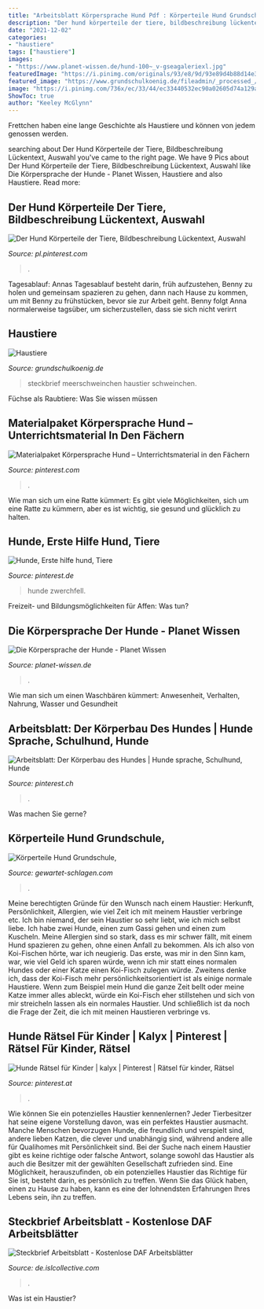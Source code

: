 ```yaml
---
title: "Arbeitsblatt Körpersprache Hund Pdf : Körperteile Hund Grundschule,"
description: "Der hund körperteile der tiere, bildbeschreibung lückentext, auswahl"
date: "2021-12-02"
categories:
- "haustiere"
tags: ["haustiere"]
images:
- "https://www.planet-wissen.de/hund-100~_v-gseagaleriexl.jpg"
featuredImage: "https://i.pinimg.com/originals/93/e8/9d/93e89d4b88d14e36d4892bc413839b92.jpg"
featured_image: "https://www.grundschulkoenig.de/fileadmin/_processed_/9/a/csm_haustier_meerschweinchen_steckbrief_b6f672cf43.jpg"
image: "https://i.pinimg.com/736x/ec/33/44/ec33440532ec90a02605d74a129a54dd.jpg"
ShowToc: true
author: "Keeley McGlynn"
---
```



Frettchen haben eine lange Geschichte als Haustiere und können von jedem genossen werden.

	

		
searching about Der Hund Körperteile der Tiere, Bildbeschreibung Lückentext, Auswahl you've came to the right page. We have 9 Pics about Der Hund Körperteile der Tiere, Bildbeschreibung Lückentext, Auswahl like Die Körpersprache der Hunde - Planet Wissen, Haustiere and also Haustiere. Read more:
		
    
## Der Hund Körperteile Der Tiere, Bildbeschreibung Lückentext, Auswahl

<img loading=lazy src="https://i.pinimg.com/736x/ee/1f/16/ee1f16e651c956aa265ff6883f96babd--worksheets.jpg" onerror="this.onerror=null;this.src='https://tse3.mm.bing.net/th?id=OIP.1XUjW5yxSOU1Mz9wqSglLgAAAA&amp;pid=15.1';" alt="Der Hund Körperteile der Tiere, Bildbeschreibung Lückentext, Auswahl">

_Source: pl.pinterest.com_

>. 

	

Tagesablauf: Annas Tagesablauf besteht darin, früh aufzustehen, Benny zu holen und gemeinsam spazieren zu gehen, dann nach Hause zu kommen, um mit Benny zu frühstücken, bevor sie zur Arbeit geht. Benny folgt Anna normalerweise tagsüber, um sicherzustellen, dass sie sich nicht verirrt

    
## Haustiere

<img loading=lazy src="https://www.grundschulkoenig.de/fileadmin/_processed_/9/a/csm_haustier_meerschweinchen_steckbrief_b6f672cf43.jpg" onerror="this.onerror=null;this.src='https://tse4.mm.bing.net/th?id=OIP.hlwccFI8J03wlT1EaFLjcAHaJ4&amp;pid=15.1';" alt="Haustiere">

_Source: grundschulkoenig.de_

>steckbrief meerschweinchen haustier schweinchen. 

	

Füchse als Raubtiere: Was Sie wissen müssen

    
## Materialpaket Körpersprache Hund – Unterrichtsmaterial In Den Fächern

<img loading=lazy src="https://i.pinimg.com/736x/ec/33/44/ec33440532ec90a02605d74a129a54dd.jpg" onerror="this.onerror=null;this.src='https://tse1.mm.bing.net/th?id=OIP.Pwyf2rb3E0rTTG5KsBoR7QHaKf&amp;pid=15.1';" alt="Materialpaket Körpersprache Hund – Unterrichtsmaterial in den Fächern">

_Source: pinterest.com_

>. 

	

Wie man sich um eine Ratte kümmert: Es gibt viele Möglichkeiten, sich um eine Ratte zu kümmern, aber es ist wichtig, sie gesund und glücklich zu halten.

    
## Hunde, Erste Hilfe Hund, Tiere

<img loading=lazy src="https://i.pinimg.com/736x/c7/f9/97/c7f9974c741cb405e5e883e40cb220fc.jpg" onerror="this.onerror=null;this.src='https://tse3.mm.bing.net/th?id=OIP.0oUjZ46grw0awm04wHy7JQHaFr&amp;pid=15.1';" alt="Hunde, Erste hilfe hund, Tiere">

_Source: pinterest.de_

>hunde zwerchfell. 

	

Freizeit- und Bildungsmöglichkeiten für Affen: Was tun?

    
## Die Körpersprache Der Hunde - Planet Wissen

<img loading=lazy src="https://www.planet-wissen.de/hund-100~_v-gseagaleriexl.jpg" onerror="this.onerror=null;this.src='https://tse3.mm.bing.net/th?id=OIP.seE0PLh9_J9-qdwsCKWM1AHaEK&amp;pid=15.1';" alt="Die Körpersprache der Hunde - Planet Wissen">

_Source: planet-wissen.de_

>. 

	

Wie man sich um einen Waschbären kümmert: Anwesenheit, Verhalten, Nahrung, Wasser und Gesundheit

    
## Arbeitsblatt: Der Körperbau Des Hundes | Hunde Sprache, Schulhund, Hunde

<img loading=lazy src="https://i.pinimg.com/originals/93/e8/9d/93e89d4b88d14e36d4892bc413839b92.jpg" onerror="this.onerror=null;this.src='https://tse1.mm.bing.net/th?id=OIP.yKnTTxzS4OaXjRN92WHXpQAAAA&amp;pid=15.1';" alt="Arbeitsblatt: Der Körperbau des Hundes | Hunde sprache, Schulhund, Hunde">

_Source: pinterest.ch_

>. 

	

Was machen Sie gerne?

    
## Körperteile Hund Grundschule,

<img loading=lazy src="https://gewartet-schlagen.com/zakotu/dGYcFqFPHmg3-QG6QRjjzgHaKe.jpg" onerror="this.onerror=null;this.src='https://tse3.mm.bing.net/th?id=OIP.p2H_5h2HgdNV1i6nKQshQgAAAA&amp;pid=15.1';" alt="Körperteile Hund Grundschule,">

_Source: gewartet-schlagen.com_

>. 

	

Meine berechtigten Gründe für den Wunsch nach einem Haustier: Herkunft, Persönlichkeit, Allergien, wie viel Zeit ich mit meinem Haustier verbringe etc.
Ich bin niemand, der sein Haustier so sehr liebt, wie ich mich selbst liebe. Ich habe zwei Hunde, einen zum Gassi gehen und einen zum Kuscheln. Meine Allergien sind so stark, dass es mir schwer fällt, mit einem Hund spazieren zu gehen, ohne einen Anfall zu bekommen. Als ich also von Koi-Fischen hörte, war ich neugierig.
Das erste, was mir in den Sinn kam, war, wie viel Geld ich sparen würde, wenn ich mir statt eines normalen Hundes oder einer Katze einen Koi-Fisch zulegen würde. Zweitens denke ich, dass der Koi-Fisch mehr persönlichkeitsorientiert ist als einige normale Haustiere. Wenn zum Beispiel mein Hund die ganze Zeit bellt oder meine Katze immer alles ableckt, würde ein Koi-Fisch eher stillstehen und sich von mir streicheln lassen als ein normales Haustier. Und schließlich ist da noch die Frage der Zeit, die ich mit meinen Haustieren verbringe vs.

    
## Hunde Rätsel Für Kinder | Kalyx | Pinterest | Rätsel Für Kinder, Rätsel

<img loading=lazy src="https://i.pinimg.com/236x/52/95/21/529521348fe103d5c50afe77e5b96140.jpg" onerror="this.onerror=null;this.src='https://tse2.mm.bing.net/th?id=OIP.V_BYuveoCuI4ZRwc4rn3NAAAAA&amp;pid=15.1';" alt="Hunde Rätsel für Kinder | kalyx | Pinterest | Rätsel für kinder, Rätsel">

_Source: pinterest.at_

>. 

	

Wie können Sie ein potenzielles Haustier kennenlernen?
Jeder Tierbesitzer hat seine eigene Vorstellung davon, was ein perfektes Haustier ausmacht. Manche Menschen bevorzugen Hunde, die freundlich und verspielt sind, andere lieben Katzen, die clever und unabhängig sind, während andere alle für Qualihomes mit Persönlichkeit sind.
Bei der Suche nach einem Haustier gibt es keine richtige oder falsche Antwort, solange sowohl das Haustier als auch die Besitzer mit der gewählten Gesellschaft zufrieden sind. Eine Möglichkeit, herauszufinden, ob ein potenzielles Haustier das Richtige für Sie ist, besteht darin, es persönlich zu treffen. Wenn Sie das Glück haben, einen zu Hause zu haben, kann es eine der lohnendsten Erfahrungen Ihres Lebens sein, ihn zu treffen.

    
## Steckbrief Arbeitsblatt - Kostenlose DAF Arbeitsblätter

<img loading=lazy src="https://de.islcollective.com/preview/201111/f/steckbrief-aktivitatskarten-arbeitsblatter-luckentexte-rollen_14097_1.jpg" onerror="this.onerror=null;this.src='https://tse1.mm.bing.net/th?id=OIP.SoVausD3Ib_ff9u6jQVWqgHaKe&amp;pid=15.1';" alt="Steckbrief Arbeitsblatt - Kostenlose DAF Arbeitsblätter">

_Source: de.islcollective.com_

>. 

	

Was ist ein Haustier?

